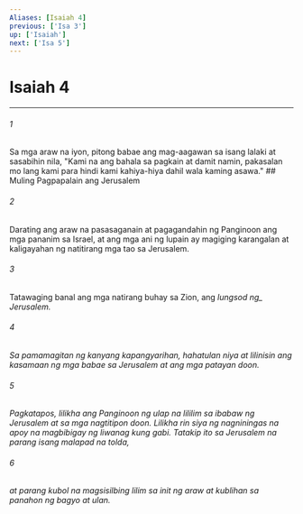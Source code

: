 ```yaml
---
Aliases: [Isaiah 4]
previous: ['Isa 3']
up: ['Isaiah']
next: ['Isa 5']
---
```

# Isaiah 4

***






















###### 1 










Sa mga araw na iyon, pitong babae ang mag-aagawan sa isang lalaki at sasabihin nila, "Kami na ang bahala sa pagkain at damit namin, pakasalan mo lang kami para hindi kami kahiya-hiya dahil wala kaming asawa." ## Muling Pagpapalain ang Jerusalem 





















###### 2 










Darating ang araw na pasasaganain at pagagandahin ng Panginoon ang mga pananim sa Israel, at ang mga ani ng lupain ay magiging karangalan at kaligayahan ng natitirang mga tao sa Jerusalem. 





















###### 3 










Tatawaging banal ang mga natirang buhay sa Zion, ang <i class="trans-change">lungsod ng_ Jerusalem. 





















###### 4 










Sa pamamagitan ng kanyang kapangyarihan, hahatulan niya at lilinisin ang kasamaan ng mga babae sa Jerusalem at ang mga patayan doon. 





















###### 5 










Pagkatapos, lilikha ang Panginoon ng ulap na lililim sa ibabaw ng Jerusalem at sa mga nagtitipon doon. Lilikha rin siya ng nagniningas na apoy na magbibigay ng liwanag kung gabi. Tatakip ito sa Jerusalem na parang isang malapad na tolda, 





















###### 6 










at parang kubol na magsisilbing lilim sa init ng araw at kublihan sa panahon ng bagyo at ulan.
